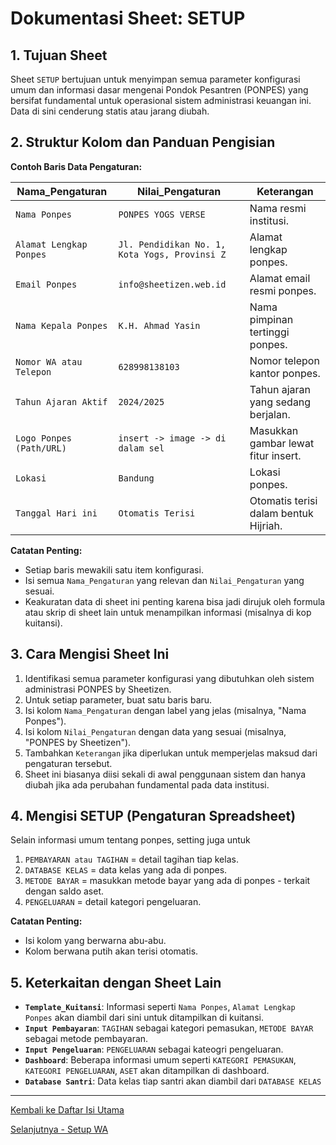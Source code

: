 # Dokumentasi Sheet: SETUP

## 1. Tujuan Sheet

Sheet `SETUP` bertujuan untuk menyimpan semua parameter konfigurasi umum dan informasi dasar mengenai Pondok Pesantren (PONPES) yang bersifat fundamental untuk operasional sistem administrasi keuangan ini. Data di sini cenderung statis atau jarang diubah.

## 2. Struktur Kolom dan Panduan Pengisian

**Contoh Baris Data Pengaturan:**

| Nama_Pengaturan                 | Nilai_Pengaturan                         | Keterangan                                       |
|---------------------------------|------------------------------------------|--------------------------------------------------|
| `Nama Ponpes`                   | `PONPES YOGS VERSE`                      | Nama resmi institusi.                            |
| `Alamat Lengkap Ponpes`         | `Jl. Pendidikan No. 1, Kota Yogs, Provinsi Z` | Alamat lengkap ponpes.                           |
| `Email Ponpes`                  | `info@sheetizen.web.id`            | Alamat email resmi ponpes.                       |
| `Nama Kepala Ponpes`            | `K.H. Ahmad Yasin`                       | Nama pimpinan tertinggi ponpes.                  |
| `Nomor WA atau Telepon`         | `628998138103`                          | Nomor telepon kantor ponpes.                     |
| `Tahun Ajaran Aktif`            | `2024/2025`                              | Tahun ajaran yang sedang berjalan.               |
| `Logo Ponpes (Path/URL)`        | `insert -> image -> di dalam sel`         | Masukkan gambar lewat fitur insert. |
| `Lokasi`                        | `Bandung`                          | Lokasi ponpes.                     |
| `Tanggal Hari ini`          | `Otomatis Terisi`                          | Otomatis terisi dalam bentuk Hijriah.                     |


**Catatan Penting:**
* Setiap baris mewakili satu item konfigurasi.
* Isi semua `Nama_Pengaturan` yang relevan dan `Nilai_Pengaturan` yang sesuai.
* Keakuratan data di sheet ini penting karena bisa jadi dirujuk oleh formula atau skrip di sheet lain untuk menampilkan informasi (misalnya di kop kuitansi).

## 3. Cara Mengisi Sheet Ini

1.  Identifikasi semua parameter konfigurasi yang dibutuhkan oleh sistem administrasi PONPES by Sheetizen.
2.  Untuk setiap parameter, buat satu baris baru.
3.  Isi kolom `Nama_Pengaturan` dengan label yang jelas (misalnya, "Nama Ponpes").
4.  Isi kolom `Nilai_Pengaturan` dengan data yang sesuai (misalnya, "PONPES by Sheetizen").
5.  Tambahkan `Keterangan` jika diperlukan untuk memperjelas maksud dari pengaturan tersebut.
6.  Sheet ini biasanya diisi sekali di awal penggunaan sistem dan hanya diubah jika ada perubahan fundamental pada data institusi.

## 4. Mengisi SETUP (Pengaturan Spreadsheet)

Selain informasi umum tentang ponpes, setting juga untuk 
1.  `PEMBAYARAN atau TAGIHAN` = detail tagihan tiap kelas.
2.  `DATABASE KELAS` = data kelas yang ada di ponpes.
3.  `METODE BAYAR` = masukkan metode bayar yang ada di ponpes - terkait dengan saldo aset.
4.  `PENGELUARAN`	= detail kategori pengeluaran.

**Catatan Penting:**
* Isi kolom yang berwarna abu-abu.
* Kolom berwana putih akan terisi otomatis.

## 5. Keterkaitan dengan Sheet Lain

* **`Template_Kuitansi`**: Informasi seperti `Nama Ponpes`, `Alamat Lengkap Ponpes` akan diambil dari sini untuk ditampilkan di kuitansi.
* **`Input Pembayaran`**: `TAGIHAN` sebagai kategori pemasukan, `METODE BAYAR` sebagai metode pembayaran.
* **`Input Pengeluaran`**: `PENGELUARAN` sebagai kateogri pengeluaran. 
* **`Dashboard`**: Beberapa informasi umum seperti `KATEGORI PEMASUKAN`, `KATEGORI PENGELUARAN`, `ASET` akan ditampilkan di dashboard.
* **`Database Santri`**: Data kelas tiap santri akan diambil dari `DATABASE KELAS`

---
[Kembali ke Daftar Isi Utama](../README.md)
 
[Selanjutnya - Setup WA](../docs/SETUP_WA.md)
